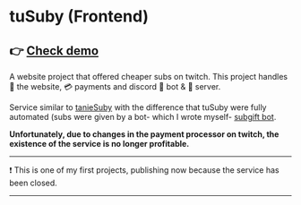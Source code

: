 # tuSuby (Frontend)

## 👉 [Check demo](https://ike-gg.github.io/tuSuby-frontend/)

A website project that offered cheaper subs on twitch.
This project handles 📄 the website, 💳 payments and discord 🤖 bot & 👥 server.

Service similar to [tanieSuby](https://github.com/ike-gg/tanieSuby) with the difference that tuSuby were fully automated (subs were given by a bot- which I wrote myself- [subgift bot](https://github.com/ike-gg/tuSuby-giftBot).

**Unfortunately, due to changes in the payment processor on twitch, the existence of the service is no longer profitable.**

---

❗ This is one of my first projects, publishing now because the service has been closed.

---
